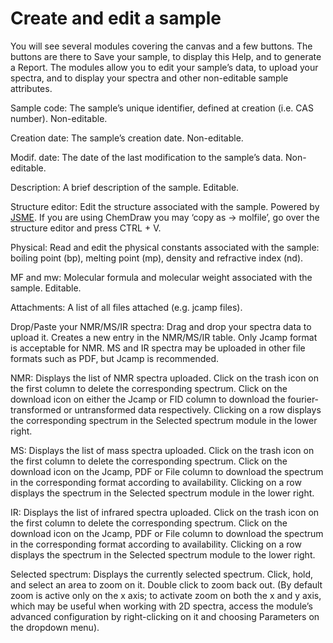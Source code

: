# Create and edit a sample

You will see several modules covering the canvas and a few buttons. The buttons are there to Save your sample, to display this Help, and to generate a Report. The modules allow you to edit your sample’s data, to upload your spectra, and to display your spectra and other non-editable sample attributes.

Sample code: The sample’s unique identifier, defined at creation \(i.e. CAS number\). Non-editable.

Creation date: The sample’s creation date. Non-editable.

Modif. date: The date of the last modification to the sample’s data. Non-editable.

Description: A brief description of the sample. Editable.

Structure editor: Edit the structure associated with the sample. Powered by [JSME](http://peter-ertl.com/jsme/). If you are using ChemDraw you may ‘copy as -&gt; molfile’, go over the structure editor and press CTRL + V.

Physical: Read and edit the physical constants associated with the sample: boiling point \(bp\), melting point \(mp\), density and refractive index \(nd\).

MF and mw: Molecular formula and molecular weight associated with the sample. Editable.

Attachments: A list of all files attached \(e.g. jcamp files\).

Drop/Paste your NMR/MS/IR spectra: Drag and drop your spectra data to upload it. Creates a new entry in the NMR/MS/IR table. Only Jcamp format is acceptable for NMR. MS and IR spectra may be uploaded in other file formats such as PDF, but Jcamp is recommended.

NMR: Displays the list of NMR spectra uploaded. Click on the trash icon on the first column to delete the corresponding spectrum. Click on the download icon on either the Jcamp or FID column to download the fourier-transformed or untransformed data respectively. Clicking on a row displays the corresponding spectrum in the Selected spectrum module in the lower right.

MS: Displays the list of mass spectra uploaded. Click on the trash icon on the first column to delete the corresponding spectrum. Click on the download icon on the Jcamp, PDF or File column to download the spectrum in the corresponding format according to availability. Clicking on a row displays the spectrum in the Selected spectrum module in the lower right.

IR: Displays the list of infrared spectra uploaded. Click on the trash icon on the first column to delete the corresponding spectrum. Click on the download icon on the Jcamp, PDF or File column to download the spectrum in the corresponding format according to availability. Clicking on a row displays the spectrum in the Selected spectrum module to the lower right.

Selected spectrum: Displays the currently selected spectrum. Click, hold, and select an area to zoom on it. Double click to zoom back out. \(By default zoom is active only on the x axis; to activate zoom on both the x and y axis, which may be useful when working with 2D spectra, access the module’s advanced configuration by right-clicking on it and choosing Parameters on the dropdown menu\).
